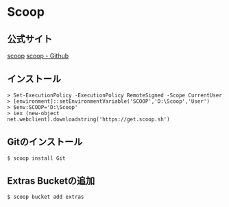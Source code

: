 # Scoop

## 公式サイト

[scoop](https://scoop.sh/)
[scoop - Github](https://github.com/lukesampson/scoop)

## インストール

```shell
> Set-ExecutionPolicy -ExecutionPolicy RemoteSigned -Scope CurrentUser
> [environment]::setEnvironmentVariable('SCOOP','D:\Scoop','User')
> $env:SCOOP='D:\Scoop'
> iex (new-object net.webclient).downloadstring('https://get.scoop.sh')
```

## Gitのインストール

```
$ scoop install Git
```

## Extras Bucketの追加

```
$ scoop bucket add extras
```
